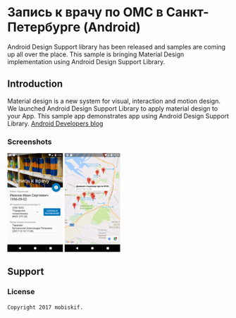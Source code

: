 # Запись к врачу по ОМС в Санкт-Петербурге (Android)

Android Design Support library has been released and samples are coming up all over the place.
This sample is bringing Material Design implementation using Android Design Support Library.

## Introduction

Material design is a new system for visual, interaction and motion design. We
launched Android Design Support Library to apply material design to your App.
This sample app demonstrates app using Android Design Support Library.
[Android Developers
blog](http://android-developers.blogspot.se/2015/05/android-design-support-library.html)

### Screenshots
<img src="1.png" width="25%">

<img src="5.png" width="25%">


## Support



### License


```
Copyright 2017 mobiskif.


```
